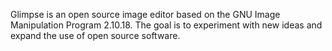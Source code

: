 Glimpse is an open source image editor based on the GNU Image Manipulation Program 2.10.18. The goal is to experiment with new ideas and expand the use of open source software.